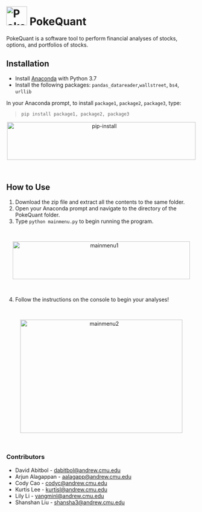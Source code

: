 # <img src="https://i.ibb.co/FKVnNkw/Poke-Quantlogo.png" alt="Poke-Quantlogo" border="0" height="50" width="55"> PokeQuant

PokeQuant is a software tool to perform financial analyses of stocks, options, and portfolios of stocks.


## Installation

* Install [Anaconda](https://www.anaconda.com/distribution/#download-section) with Python 3.7
* Install the following packages: `pandas_datareader`,`wallstreet`, `bs4`, `urllib`

In your Anaconda prompt, to install `package1`, `package2`, `package3`, type:


>`pip install package1, package2, package3`



<center>
<img src="https://i.ibb.co/SrTnB4M/pip-install.png" alt="pip-install" border="0" height="100" width="500">
</center>

&nbsp;

## How to Use
1. Download the zip file and extract all the contents to the same folder.
2. Open your Anaconda prompt and navigate to the directory of the PokeQuant folder.
3. Type `python mainmenu.py` to begin running the program.

&nbsp;

<center>
<img src="https://i.ibb.co/R48xJ7d/mainmenu1.png" alt="mainmenu1" border="0" height="100" width="470">
</center>

&nbsp;

4. Follow the instructions on the console to begin your analyses!

&nbsp;

<center>
<img src="https://i.ibb.co/zRw05PD/mainmenu2.png" alt="mainmenu2" border="0" height="300" width="430">
</center>

&nbsp;


### Contributors
* David Abitbol - [dabitbol@andrew.cmu.edu](dabitbol@andrew.cmu.edu)
* Arjun Alagappan - [aalagapp@andrew.cmu.edu](aalagapp@andrew.cmu.edu)
* Cody Cao - [codyc@andrew.cmu.edu](codyc@andrew.cmu.edu)
* Kurtis Lee - [kurtisl@andrew.cmu.edu](kurtisl@andrew.cmu.edu)
* Lily Li - [yangminl@andrew.cmu.edu](yangminl@andrew.cmu.edu)
* Shanshan Liu - [shansha3@andrew.cmu.edu](shansha3@andrew.cmu.edu)

